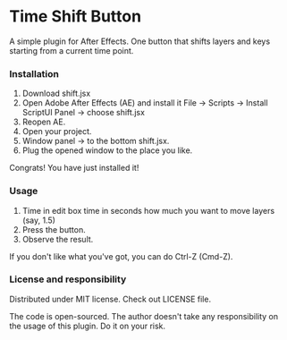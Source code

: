 # Time Shift Button

A simple plugin for After Effects. One button that shifts layers and keys starting from a current time point. 

### Installation

1. Download shift.jsx
2. Open Adobe After Effects (AE) and install it File -> Scripts -> Install ScriptUI Panel -> choose shift.jsx
3. Reopen AE.
4. Open your project.
5. Window panel -> to the bottom shift.jsx.
6. Plug the opened window to the place you like.

Congrats! You have just installed it!

### Usage

1. Time in edit box time in seconds how much you want to move layers (say, 1.5)
2. Press the button.
3. Observe the result.

If you don't like what you've got, you can do Ctrl-Z (Cmd-Z).

### License and responsibility

Distributed under MIT license. Check out LICENSE file. 

The code is open-sourced. The author doesn't take any responsibility on the usage of this plugin. Do it on your risk.
